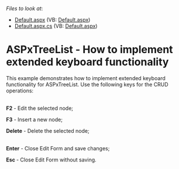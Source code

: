 <!-- default file list -->
*Files to look at*:

* [Default.aspx](./CS/WebSite/Default.aspx) (VB: [Default.aspx](./VB/WebSite/Default.aspx))
* [Default.aspx.cs](./CS/WebSite/Default.aspx.cs) (VB: [Default.aspx](./VB/WebSite/Default.aspx))
<!-- default file list end -->
# ASPxTreeList - How to implement extended keyboard functionality


<p>This example demonstrates how to implement extended keyboard functionality for ASPxTreeList. Use the following keys for the CRUD operations:</p><p><strong><br />
</strong><strong>F2</strong> - Edit the selected node;</p><p><strong>F3</strong> - Insert a new node;</p><p><strong>Delete</strong> - Delete the selected node;</p><p><strong><br />
</strong><strong>Enter</strong> - Close Edit Form and save changes;</p><p><strong>Esc </strong>- Close Edit Form without saving.</p>

<br/>


